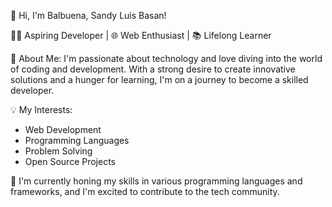 👋 Hi, I'm Balbuena, Sandy Luis Basan!

👨‍💻 Aspiring Developer | 🌐 Web Enthusiast | 📚 Lifelong Learner

📌 About Me:
I'm passionate about technology and love diving into the world of coding and development. With a strong desire to create innovative solutions and a hunger for learning, I'm on a journey to become a skilled developer.

💡 My Interests:
- Web Development
- Programming Languages
- Problem Solving
- Open Source Projects

🌱 I'm currently honing my skills in various programming languages and frameworks, and I'm excited to contribute to the tech community.

